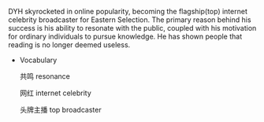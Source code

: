 DYH skyrocketed in online popularity, becoming the flagship(top) internet celebrity broadcaster for Eastern Selection. The primary reason behind his success is his ability to resonate with the public, coupled with his motivation for ordinary individuals to pursue knowledge. He has shown people that reading is no longer deemed useless.

- Vocabulary

    共鸣 resonance <br>

    网红 internet celebrity <br>

    头牌主播 top broadcaster


